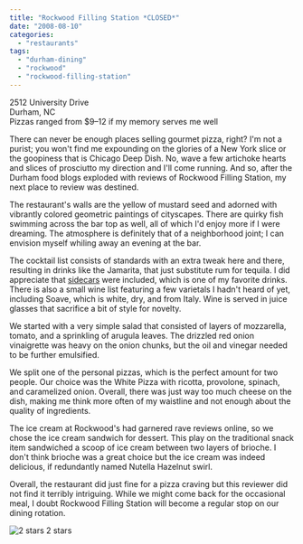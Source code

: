 ```yaml
---
title: "Rockwood Filling Station *CLOSED*"
date: "2008-08-10"
categories:
  - "restaurants"
tags:
  - "durham-dining"
  - "rockwood"
  - "rockwood-filling-station"
---
```


2512 University Drive\
Durham, NC\
Pizzas ranged from $9–12 if my memory serves me well

There can never be enough places selling gourmet pizza, right? I'm not a purist; you won't find me expounding on the glories of a New York slice or the goopiness that is Chicago Deep Dish. No, wave a few artichoke hearts and slices of prosciutto my direction and I'll come running. And so, after the Durham food blogs exploded with reviews of Rockwood Filling Station, my next place to review was destined.

The restaurant's walls are the yellow of mustard seed and adorned with vibrantly colored geometric paintings of cityscapes. There are quirky fish swimming across the bar top as well, all of which I'd enjoy more if I were dreaming. The atmosphere is definitely that of a neighborhood joint; I can envision myself whiling away an evening at the bar.

The cocktail list consists of standards with an extra tweak here and there, resulting in drinks like the Jamarita, that just substitute rum for tequila. I did appreciate that [sidecars](./2007-04-27-sidecar-rockwood-filling-station-durham) were included, which is one of my favorite drinks. There is also a small wine list featuring a few varietals I hadn't heard of yet, including Soave, which is white, dry, and from Italy. Wine is served in juice glasses that sacrifice a bit of style for novelty.

We started with a very simple salad that consisted of layers of mozzarella, tomato, and a sprinkling of arugula leaves. The drizzled red onion vinaigrette was heavy on the onion chunks, but the oil and vinegar needed to be further emulsified.

We split one of the personal pizzas, which is the perfect amount for two people. Our choice was the White Pizza with ricotta, provolone, spinach, and caramelized onion. Overall, there was just way too much cheese on the dish, making me think more often of my waistline and not enough about the quality of ingredients.

The ice cream at Rockwood's had garnered rave reviews online, so we chose the ice cream sandwich for dessert. This play on the traditional snack item sandwiched a scoop of ice cream between two layers of brioche. I don't think brioche was a great choice but the ice cream was indeed delicious, if redundantly named Nutella Hazelnut swirl.

Overall, the restaurant did just fine for a pizza craving but this reviewer did not find it terribly intriguing. While we might come back for the occasional meal, I doubt Rockwood Filling Station will become a regular stop on our dining rotation.




<div class="caption">

![2 stars](http://s3.amazonaws.com/thegourmez-wpmedia/2009/02/rating_chicken11.gif "rating_chicken11") 2 stars</div>

